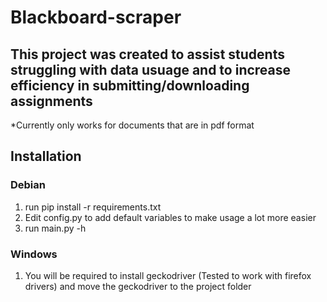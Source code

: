 # Blackboard-scraper

## This project was created to assist students struggling with data usuage and to increase efficiency in submitting/downloading assignments
*Currently only works for documents that are in pdf format 

## Installation 
### Debian
 
1) run pip install -r requirements.txt
2) Edit config.py to add default variables to make usage a lot more easier
3) run main.py -h

### Windows 

1) You will be required to install geckodriver (Tested to work with firefox drivers) and move the geckodriver to the project folder





